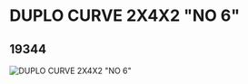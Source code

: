 # DUPLO CURVE 2X4X2 "NO 6"
## 19344
![DUPLO CURVE 2X4X2 "NO 6"](https://lc-www-live-s.legocdn.com/media/bricks/5/2/6101168.jpg)